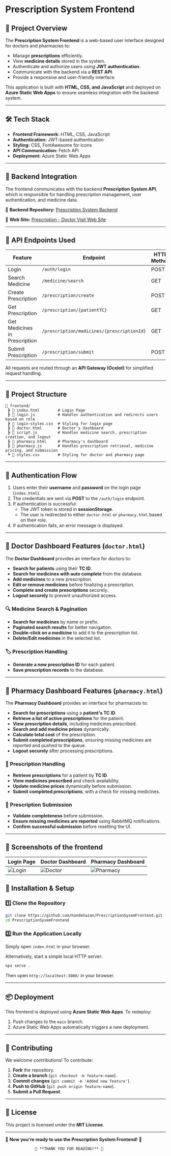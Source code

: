 # Prescription System Frontend

## 📌 Project Overview

The **Prescription System Frontend** is a web-based user interface designed for doctors and pharmacies to:

- Manage **prescriptions** efficiently.
- View **medicine details** stored in the system.
- Authenticate and authorize users using **JWT authentication**.
- Communicate with the backend via a **REST API**.
- Provide a responsive and user-friendly interface.

This application is built with **HTML, CSS, and JavaScript** and deployed on **Azure Static Web Apps** to ensure seamless integration with the backend system.

---

## 🛠️ Tech Stack

- **Frontend Framework:** HTML, CSS, JavaScript
- **Authentication:** JWT-based authentication
- **Styling:** CSS, FontAwesome for icons
- **API Communication:** Fetch API
- **Deployment:** Azure Static Web Apps

---

## 🔗 Backend Integration

The frontend communicates with the backend **Prescription System API**, which is responsible for handling prescription management, user authentication, and medicine data.

🔗 **Backend Repository:** [Prescription System Backend](https://github.com/your-username/prescription-system)

🔗 **Web Site:** [Prescription - Doctor Visit Web Site](https://wonderful-river-0db27400f.4.azurestaticapps.net/index.html)

---

## 📡 API Endpoints Used

| Feature                       | Endpoint                                   | HTTP Method |
| ----------------------------- | ------------------------------------------ | ----------- |
| Login                         | `/auth/login`                              | POST        |
| Search Medicine               | `/medicine/search`                         | GET         |
| Create Prescription           | `/prescription/create`                     | POST        |
| Get Prescription              | `/prescription/{patientTC}`                | GET         |
| Get Medicines in Prescription | `/prescription/medicines/{prescriptionId}` | GET         |
| Submit Prescription           | `/prescription/submit`                     | POST        |

All requests are routed through an **API Gateway (Ocelot)** for simplified request handling.

---

## 📂 Project Structure

```
📁 frontend/
 ┣ 📜 index.html        # Login Page
 ┣ 📜 login.js          # Handles authentication and redirects users based on role
 ┣ 📜 login-styles.css  # Styling for login page
 ┣ 📜 doctor.html       # Doctor's dashboard
 ┣ 📜 script.js         # Handles medicine search, prescription creation, and logout
 ┣ 📜 pharmacy.html     # Pharmacy's dashboard
 ┣ 📜 pharmacy.js       # Handles prescription retrieval, medicine pricing, and submission
 ┗ 📜 styles.css        # Styling for doctor and pharmacy page 
```

---

## 🔑 Authentication Flow
1. Users enter their **username** and **password** on the login page (`index.html`).
2. The credentials are sent via **POST** to the `/auth/login` endpoint.
3. If authentication is successful:
   - The JWT token is stored in **sessionStorage**.
   - The user is redirected to either `doctor.html` or `pharmacy.html` based on their role.
4. If authentication fails, an error message is displayed.

---

## 🏥 Doctor Dashboard Features (`doctor.html`)

The **Doctor Dashboard** provides an interface for doctors to:

- **Search for patients** using their **TC ID**.
- **Search for medicines with auto complete** from the database.
- **Add medicines** to a new prescription.
- **Edit or remove medicines** before finalizing a prescription.
- **Complete and create prescriptions** securely.
- **Logout securely** to prevent unauthorized access.

### 🔍 Medicine Search & Pagination
- **Search for medicines** by name or prefix.
- **Paginated search results** for better navigation.
- **Double-click on a medicine** to add it to the prescription list.
- **Delete/Edit medicines** in the selected list.

### 🏷️ Prescription Handling
- **Generate a new prescription ID** for each patient.
- **Save prescription records** to the database.

---

## 🏪 Pharmacy Dashboard Features (`pharmacy.html`)

The **Pharmacy Dashboard** provides an interface for pharmacists to:

- **Search for prescriptions** using a **patient's TC ID**.
- **Retrieve a list of active prescriptions** for the patient.
- **View prescription details**, including medicines prescribed.
- **Search and add medicine prices** dynamically.
- **Calculate total cost** of the prescription.
- **Submit completed prescriptions**, ensuring missing medicines are reported and pushed to the queue.
- **Logout securely** after processing prescriptions.

### 📑 Prescription Handling
- **Retrieve prescriptions** for a patient by **TC ID**.
- **View medicines prescribed** and check availability.
- **Update medicine prices** dynamically before submission.
- **Submit completed prescriptions**, with a check for missing medicines.

### 🚀 Prescription Submission
- **Validate completeness** before submission.
- **Ensure missing medicines are reported** using RabbitMQ notifications.
- **Confirm successful submission** before resetting the UI.

---
## 📸 Screenshots of the frontend

| Login Page | Doctor Dashboard | Pharmacy Dashboard |
|------------|----------------|----------------|
| ![Login](https://github.com/user-attachments/assets/0979ea52-6153-47a8-8d26-ec007e7633be) | ![Doctor](https://github.com/user-attachments/assets/ab19390a-794c-4c7c-b081-742fdb5e4969) | ![Pharmacy](https://github.com/user-attachments/assets/bccb89e3-2666-45ba-af92-fab7aa71ad5c) |



## 🚀 Installation & Setup

### 1️⃣ **Clone the Repository**

```bash
git clone https://github.com/handehazan/PrescriptionSysemFrontend.git
cd PrescriptionSysemFrontend
```

### 2️⃣ **Run the Application Locally**
Simply open `index.html` in your browser.

Alternatively, start a simple local HTTP server:
```bash
npx serve .
```
Then open `http://localhost:3000/` in your browser.

---

## 📦 Deployment

This frontend is deployed using **Azure Static Web Apps**. To redeploy:

1. Push changes to the `main` branch.
2. Azure Static Web Apps automatically triggers a new deployment.

---

## 🤝 Contributing

We welcome contributions! To contribute:

1. **Fork** the repository.
2. **Create a branch** (`git checkout -b feature-name`).
3. **Commit changes** (`git commit -m 'Added new feature'`).
4. **Push to GitHub** (`git push origin feature-name`).
5. **Submit a Pull Request**.

---

## 📜 License

This project is licensed under the **MIT License**.

---

🚀 **Now you're ready to use the Prescription System Frontend!** 🚀

                 🚀 **THANK YOU FOR READING!** 🚀

